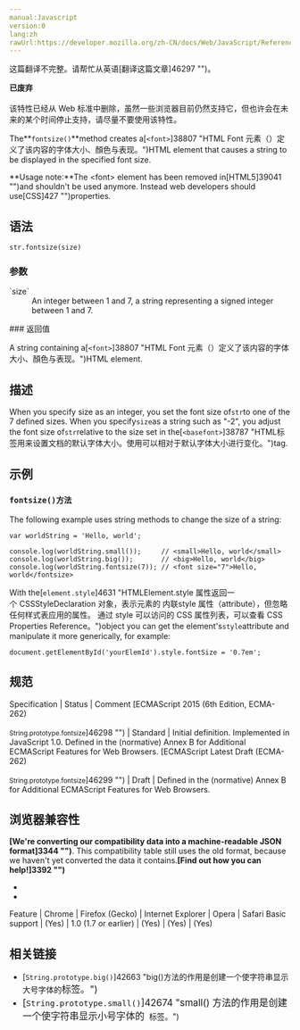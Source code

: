 ```yaml
---
manual:Javascript
version:0
lang:zh
rawUrl:https://developer.mozilla.org/zh-CN/docs/Web/JavaScript/Reference/Global_Objects/String/fontsize
---
```




这篇翻译不完整。请帮忙从英语[翻译这篇文章]46297 "")。






**已废弃**<br></br>该特性已经从 Web 标准中删除，虽然一些浏览器目前仍然支持它，但也许会在未来的某个时间停止支持，请尽量不要使用该特性。





The**`fontsize()`**method creates a[`<font>`]38807 "HTML Font 元素（<font>）定义了该内容的字体大小、顏色与表现。")HTML element that causes a string to be displayed in the specified font size.



**Usage note:**The &lt;font&gt; element has been removed in[HTML5]39041 "")and shouldn&#39;t be used anymore. Instead web developers should use[CSS]427 "")properties.



## 语法<a name="语法"></a>

```
str.fontsize(size)
```

### 参数<a name="参数"></a>
<dl><dt id=''>`size`</dt><dd>An integer between 1 and 7, a string representing a signed integer between 1 and 7.</dd></dl>
### 返回值<a name="返回值"></a>


A string containing a[`<font>`]38807 "HTML Font 元素（<font>）定义了该内容的字体大小、顏色与表现。")HTML element.


## 描述<a name="描述"></a>


When you specify size as an integer, you set the font size of`str`to one of the 7 defined sizes. When you specify`size`as a string such as &quot;-2&quot;, you adjust the font size of`str`relative to the size set in the[`<basefont>`]38787 "HTML标签用来设置文档的默认字体大小。使用<font>可以相对于默认字体大小进行变化。")tag.


## 示例<a name="示例"></a>

### `fontsize()方法`<a name="使用fontsize()方法"></a>


The following example uses string methods to change the size of a string:


```
var worldString = 'Hello, world';

console.log(worldString.small());     // <small>Hello, world</small>
console.log(worldString.big());       // <big>Hello, world</big>
console.log(worldString.fontsize(7)); // <font size="7">Hello, world</fontsize>
```


With the[`element.style`]4631 "HTMLElement.style 属性返回一个 CSSStyleDeclaration 对象，表示元素的 内联style 属性（attribute），但忽略任何样式表应用的属性。 通过 style 可以访问的 CSS 属性列表，可以查看 CSS Properties Reference。")object you can get the element&#39;s`style`attribute and manipulate it more generically, for example:


```
document.getElementById('yourElemId').style.fontSize = '0.7em';
```

## 规范<a name="规范"></a>

Specification | Status | Comment 
[ECMAScript 2015 (6th Edition, ECMA-262)<br></br><small>String.prototype.fontsize</small>]46298 "") | Standard | Initial definition. Implemented in JavaScript 1.0. Defined in the (normative) Annex B for Additional ECMAScript Features for Web Browsers. 
[ECMAScript Latest Draft (ECMA-262)<br></br><small>String.prototype.fontsize</small>]46299 "") | Draft | Defined in the (normative) Annex B for Additional ECMAScript Features for Web Browsers. 


## 浏览器兼容性<a name="浏览器兼容性"></a>


**[We&#39;re converting our compatibility data into a machine-readable JSON format]3344 "")**. This compatibility table still uses the old format, because we haven&#39;t yet converted the data it contains.**[Find out how you can help!]3392 "")**


* 
* 

Feature | Chrome | Firefox (Gecko) | Internet Explorer | Opera | Safari 
Basic support | (Yes) | 1.0 (1.7 or earlier) | (Yes) | (Yes) | (Yes) 





## 相关链接<a name="相关链接"></a>

* [`String.prototype.big()`]42663 "big()方法的作用是创建一个使字符串显示大号字体的<big>标签。")
* [`String.prototype.small()`]42674 "small() 方法的作用是创建一个使字符串显示小号字体的 <small> 标签。")



